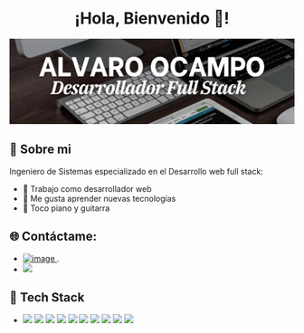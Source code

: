 <h1 align="center">¡Hola, Bienvenido 👋!</h1>
<div id="header" align="center">
  <img decoding="async" src="https://github.com/aeopaz/images/blob/main/BannerAlvaro.png" width="800"/>
</div>

## 💪 Sobre mi

Ingeniero de Sistemas especializado en el Desarrollo web full stack:

* 👷 Trabajo como desarrollador web
* 📖 Me gusta aprender nuevas tecnologías
* 🎼 Toco piano y guitarra

## 🌐 Contáctame:
* [![image](https://github.com/user-attachments/assets/9be5fd45-ef91-4ddb-8e47-cf9185c0fa56)
](https://www.linkedin.com/in/alvaro-eduardo-ocampo-paz-416562141/).
* <img decoding="async" src="https://img.shields.io/badge/aeopaz@gmail.com-3EAF7C&logo=gmail"/>

## 🔨 Tech Stack
*  <img decoding="async" src="https://img.shields.io/badge/Laravel-F33A2F"/> <img decoding="async" src="https://img.shields.io/badge/Vue.js-3EAF7C"/>  <img decoding="async" src="https://img.shields.io/badge/JavaScript-EFD81D"/> <img decoding="async" src="https://img.shields.io/badge/Bootstrap-8712F6"/> <img decoding="async" src="https://img.shields.io/badge/CSS-254BDD"/> <img decoding="async" src="https://img.shields.io/badge/SASS-C06190"/> <img decoding="async" src="https://img.shields.io/badge/Flutter-51BFF0"/> <img decoding="async" src="https://img.shields.io/badge/MySQL-005E87"/> <img decoding="async" src="https://img.shields.io/badge/WordPress-30353A"/> <img decoding="async" src="https://img.shields.io/badge/Python-3E7AAA"/>




<!--
## 📊 Github Stats
https://github.com/GPopZach/github-readme-stats/blob/master/docs/readme_es.md
[![Anurag's github stats](https://github-readme-stats.vercel.app/api?username=aeopaz)](https://github.com/aeopaz/github-readme-stats)

[![Top Langs](https://github-readme-stats.vercel.app/api/top-langs/?username=aeopaz&layout=compact)](https://github.com/aeopaz/github-readme-stats)
**aeopaz/aeopaz** is a ✨ _special_ ✨ repository because its `README.md` (this file) appears on your GitHub profile.

Here are some ideas to get you started:

- 🔭 I’m currently working on ...
- 🌱 I’m currently learning ...
- 👯 I’m looking to collaborate on ...
- 🤔 I’m looking for help with ...
- 💬 Ask me about ...
- 📫 How to reach me: ...
- 😄 Pronouns: ...
- ⚡ Fun fact: ...
-->
